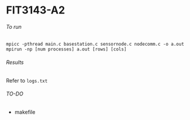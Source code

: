 # FIT3143-A2

###### To run 
```mpicc -pthread main.c basestation.c sensornode.c nodecomm.c -o a.out``` <br>
```mpirun -np [num processes] a.out [rows] [cols]```

###### Results
Refer to ```logs.txt```

###### TO-DO
- makefile

